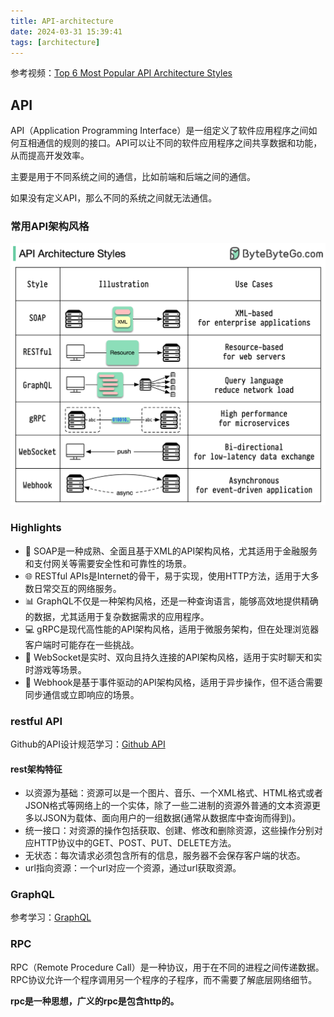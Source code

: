 ```yaml
---
title: API-architecture
date: 2024-03-31 15:39:41
tags: [architecture]
---
```


参考视频：[Top 6 Most Popular API Architecture Styles](https://www.youtube.com/watch?v=4vLxWqE94l4)

## API
API（Application Programming Interface）是一组定义了软件应用程序之间如何互相通信的规则的接口。API可以让不同的软件应用程序之间共享数据和功能，从而提高开发效率。

主要是用于不同系统之间的通信，比如前端和后端之间的通信。

如果没有定义API，那么不同的系统之间就无法通信。

### 常用API架构风格

![](../imgs/image-47.png)

### Highlights
- 📜 SOAP是一种成熟、全面且基于XML的API架构风格，尤其适用于金融服务和支付网关等需要安全性和可靠性的场景。
- 🌐 RESTful APIs是Internet的骨干，易于实现，使用HTTP方法，适用于大多数日常交互的网络服务。
- 📊 GraphQL不仅是一种架构风格，还是一种查询语言，能够高效地提供精确的数据，尤其适用于复杂数据需求的应用程序。
- 💻 gRPC是现代高性能的API架构风格，适用于微服务架构，但在处理浏览器客户端时可能存在一些挑战。
- 🔄 WebSocket是实时、双向且持久连接的API架构风格，适用于实时聊天和实时游戏等场景。
- 🎣 Webhook是基于事件驱动的API架构风格，适用于异步操作，但不适合需要同步通信或立即响应的场景。

### restful API

Github的API设计规范学习：[Github API](https://docs.github.com/en/rest/using-the-rest-api/getting-started-with-the-rest-api?apiVersion=2022-11-28)

#### rest架构特征
- 以资源为基础：资源可以是一个图片、音乐、一个XML格式、HTML格式或者JSON格式等网络上的一个实体，除了一些二进制的资源外普通的文本资源更多以JSON为载体、面向用户的一组数据(通常从数据库中查询而得到)。
- 统一接口：对资源的操作包括获取、创建、修改和删除资源，这些操作分别对应HTTP协议中的GET、POST、PUT、DELETE方法。
- 无状态：每次请求必须包含所有的信息，服务器不会保存客户端的状态。
- url指向资源：一个url对应一个资源，通过url获取资源。

### GraphQL
参考学习：[GraphQL](https://juejin.cn/post/6844903475420069902)

### RPC
RPC（Remote Procedure Call）是一种协议，用于在不同的进程之间传递数据。RPC协议允许一个程序调用另一个程序的子程序，而不需要了解底层网络细节。

**rpc是一种思想，广义的rpc是包含http的。**





